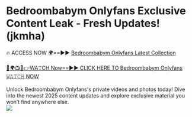 # Bedroombabym Onlyfans Exclusive Content Leak - Fresh Updates! (jkmha)

🔥 ACCESS NOW 🌍==►► <a href="https://tinyurl.com/kvy9nzfs" rel="nofollow">Bedroombabym Onlyfans Latest Collection</a>
<br><br>
[🔴🌍📺📱👉WA𝚃CH Now==►► CLICK HERE TO Bedroombabym Onlyfans 𝚆𝙰𝚃𝙲𝙷 NOW](https://tinyurl.com/kvy9nzfs)
<br><br>
Unlock Bedroombabym Onlyfans's private videos and photos today! Dive into the newest 2025 content updates and explore exclusive material you won’t find anywhere else.
<br>
<a href="https://tinyurl.com/kvy9nzfs" rel="nofollow" data-target="animated-image.originalLink"><img src="https://camo.githubusercontent.com/8a4f000d20f83aca3bf7ec5f350d767afa0574a8a352519fd8cfa583a6f93a33/68747470733a2f2f692e696d6775722e636f6d2f644a486b345a712e676966" data-canonical-src="https://i.imgur.com/dJHk4Zq.gif" style="max-width: 100%; display: inline-block;" data-target="animated-image.originalImage"></a>
<br>
